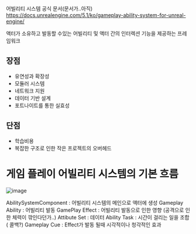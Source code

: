어빌리티 시스템 공식 문서(문서가..아직)
https://docs.unrealengine.com/5.1/ko/gameplay-ability-system-for-unreal-engine/

액터가 소유하고 발동할 수있는 어빌리티 및 액터 간의 인터렉션 기능을 제공하는 프레임워크
## 장점
* 유연성과 확장성
* 모듈러 시스템
* 네트워크 지원
* 데이터 기반 설계
* 포트나이트를 통한 실효성
## 단점
* 학습비용
* 복잡한 구조로 인한 작은 프로젝트의 오버헤드

# 게임 플레이 어빌리티 시스템의 기본 흐름
![image](https://github.com/m-mang2/unrealability/assets/135841268/84304e09-0e48-47df-ab3b-e40502444343)

AbilitySystemComponent : 어빌리티 시스템의 메인으로 액터에 생성
Gameplay Ability : 어빌리티 발동
GamePlay Effect : 어빌리티 발동으로 인한 영향 (공격으로 인한 체력이 깎인다던가..)
Attibute Set : 데이터 
Ability Task : 시간이 걸리는 일을 조합 ( 콜백?)
Gameplay Cue : Effect가 발동 될때 시각적이나 청각적인 효과
